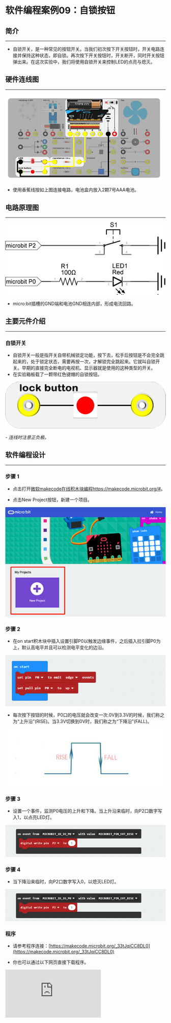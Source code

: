 # 软件编程案例09：自锁按钮

## 简介 ##
---
- 自锁开关，是一种常见的按钮开关。当我们初次按下开关按钮时，开关电路连接并保持这种状态，即自锁。再次按下开关按钮时，开关断开，同时开关按钮弹出来。在这次实验中，我们将使用自锁开关来控制LED的点亮与熄灭。

## 硬件连线图 ##
---
![](./images/2hsQnmL.png)

- 使用香蕉线按如上图连接电路，电池盒内放入2颗7号AAA电池。

## 电路原理图 ##
---
![](./images/VT0SVKN.png)

- micro:bit插槽的GND端和电池GND相连内部，形成电流回路。

## 主要元件介绍 ##
---
### 自锁开关 ###
- 自锁开关一般是指开关自带机械锁定功能，按下去，松手后按钮是不会完全跳起来的，处于锁定状态，需要再按一次，才解锁完全跳起来。它就叫自锁开关。早期的直接完全断电的电视机、显示器就是使用的这种类型的开关。
- 在实验箱板载了一颗带红色键帽的自锁按钮。

![](./images/3iIZPHP.png)

*- 连线时注意正负极。*

## 软件编程设计
---
### 步骤 1

- 点击打开[微软makecode在线积木块编程https://makecode.microbit.org/#](https://makecode.microbit.org/#)。

- 点击New Project按钮，新建一个项目。

![](./images/t34k5Zb.png)

### 步骤 2

- 在on start积木块中插入设置引脚P0以触发边缘事件，之后插入拉引脚P0为上，默认高电平并且可以检测电平变化的边沿。

![](./images/aIzHYGY.png)

- 每次按下按钮的时候，P0口的电压就会改变一次.0V到3.3V的时候，我们称之为“上升沿”(RISE)。当3.3V切换到0V时，我们称之为“下降沿”(FALL)。

![](./images/kcnveNe.jpg)

### 步骤 3

- 设置一个事件，监测P0电压的上升和下降。当上升沿来临时，向P2口数字写入1，以点亮LED灯。

![](./images/c6aX7T8.png)

### 步骤 4

- 当下降沿来临时，向P2口数字写入0，以熄灭LED灯。

![](./images/c6aX7T8.png)

### 程序

- 请参考程序连接：[https://makecode.microbit.org/_33tJqiCC8DL0](https://makecode.microbit.org/_33tJqiCC8DL0)

- 你也可以通过以下网页直接下载程序。



<div
    style={{
        position: 'relative',
        paddingBottom: '60%',
        overflow: 'hidden',
    }}
>
    <iframe
        src="https://makecode.microbit.org/_33tJqiCC8DL0"
        frameborder="0"
        sandbox="allow-popups allow-forms allow-scripts allow-same-origin"
        style={{
            position: 'absolute',
            width: '100%',
            height: '100%',
        }}
    />
</div>

## 结论
---
- 按下自锁开关，LED点亮；再按一次，LED熄灭。

## 思考
---
- 如何用自锁开关来控制micro:bit点阵显示屏，如何编写代码。

## 常见问题
---


## 相关阅读
---
